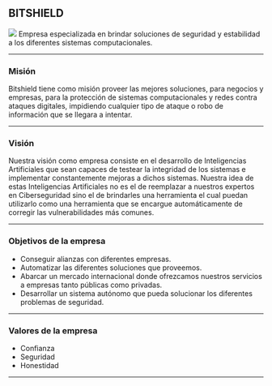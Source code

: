 <!-- ### <p align="center">Universidad de Guadalajara

### <p align="center">Centro Universitario de Ciencias Exactas E Ingenierías<br>

![[Portada-1674960598575.jpeg | left | 200]] ![[Portada-1674960701223.jpeg | right | 188]]

<br> <br> <br> <br> <br><br> <br><br><br><br><br><br><br><br>

---

### Actividad 1: La empresa

### Carrera: Ingeniería en Cómputo

### Unidad de Aprendizaje: Administración Profesora: Dulce Angelica Valdivia Chávez Nombre: Juárez Rubio Alan Yahir

### Código: 218517809

### NRC: 194919

### Fecha de entrega: 09/02/2023

--- -->
## BITSHIELD

![](BitShield-Logo.jpeg)
Empresa especializada en brindar soluciones de seguridad y estabilidad a los diferentes sistemas computacionales.

---
### Misión

Bitshield tiene como misión proveer las mejores soluciones, para negocios y empresas, para la protección de sistemas computacionales y redes contra ataques digitales, impidiendo cualquier tipo de ataque o robo de información que se llegara a intentar.

---
### Visión

Nuestra visión como empresa consiste en el desarrollo de Inteligencias Artificiales que sean capaces de testear la integridad de los sistemas e implementar constantemente mejoras a dichos sistemas. Nuestra idea de estas Inteligencias Artificiales no es el de reemplazar a nuestros expertos en Ciberseguridad sino el de brindarles una herramienta el cual puedan utilizarlo como una herramienta que se encargue automáticamente de corregir las vulnerabilidades más comunes.

---
### Objetivos de la empresa

- Conseguir alianzas con diferentes empresas.
- Automatizar las diferentes soluciones que proveemos.
- Abarcar un mercado internacional donde ofrezcamos nuestros servicios a empresas tanto públicas como privadas.
- Desarrollar un sistema autónomo que pueda solucionar los diferentes problemas de seguridad.

---
### Valores de la empresa

- Confianza
- Seguridad
- Honestidad

---